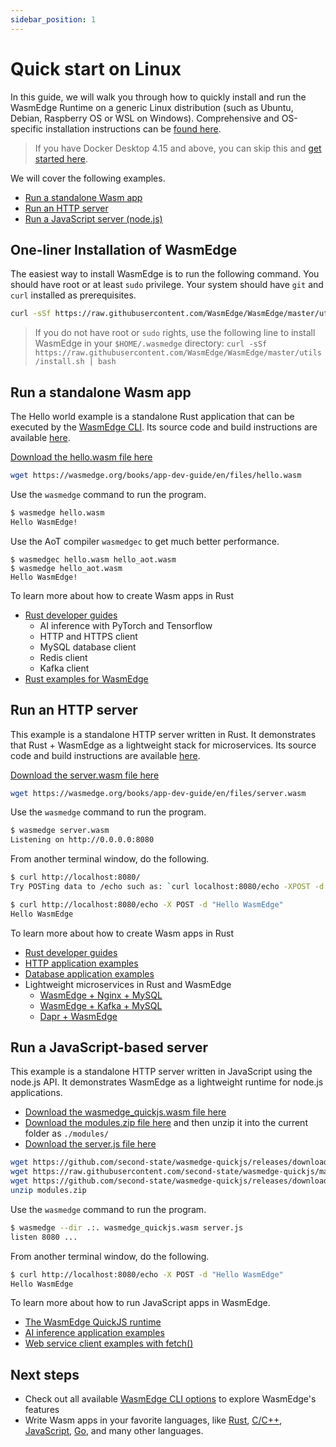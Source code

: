 ```yaml
---
sidebar_position: 1
---
```


# Quick start on Linux

In this guide, we will walk you through how to quickly install and run the WasmEdge Runtime on a generic Linux distribution (such as Ubuntu, Debian, Raspberry OS or WSL on Windows). Comprehensive and OS-specific installation instructions can be [found here](/docs/build-and-run/install.md).

> If you have Docker Desktop 4.15 and above, you can skip this and [get started here](quick_start_docker.md).

We will cover the following examples.

* [Run a standalone Wasm app](#run-a-standalone-wasm-app)
* [Run an HTTP server](#run-an-http-server)
* [Run a JavaScript server (node.js)](#run-a-javascript-based-server)


## One-liner Installation of WasmEdge

The easiest way to install WasmEdge is to run the following command. You should have root or at least `sudo` privilege. Your system should have `git` and `curl` installed as prerequisites.

```bash
curl -sSf https://raw.githubusercontent.com/WasmEdge/WasmEdge/master/utils/install.sh | sudo bash -s -- -p /usr/local
```

> If you do not have root or `sudo` rights, use the following line to install WasmEdge in your `$HOME/.wasmedge` directory: `curl -sSf https://raw.githubusercontent.com/WasmEdge/WasmEdge/master/utils/install.sh | bash`


## Run a standalone Wasm app

The Hello world example is a standalone Rust application that can be executed by the [WasmEdge CLI](/docs/build-and-run/cli.md). Its source code and build instructions are available [here](https://github.com/second-state/rust-examples/tree/main/hello).

[Download the hello.wasm file here](/files/hello.wasm)

```bash
wget https://wasmedge.org/books/app-dev-guide/en/files/hello.wasm
```

Use the `wasmedge` command to run the program.

```bash
$ wasmedge hello.wasm
Hello WasmEdge!
```

Use the AoT compiler `wasmedgec` to get much better performance.

```
$ wasmedgec hello.wasm hello_aot.wasm
$ wasmedge hello_aot.wasm
Hello WasmEdge!
```

To learn more about how to create Wasm apps in Rust

* [Rust developer guides](/docs/category/develop-wasm-apps-in-rust)
  * AI inference with PyTorch and Tensorflow
  * HTTP and HTTPS client
  * MySQL database client
  * Redis client
  * Kafka client
* [Rust examples for WasmEdge](https://github.com/second-state/rust-examples)

## Run an HTTP server

This example is a standalone HTTP server written in Rust. It demonstrates that Rust + WasmEdge as a lightweight stack for microservices. Its source code and build instructions are available [here](https://github.com/second-state/rust-examples/tree/main/server).

[Download the server.wasm file here](/files/server.wasm)

```bash
wget https://wasmedge.org/books/app-dev-guide/en/files/server.wasm
```

Use the `wasmedge` command to run the program.

```bash
$ wasmedge server.wasm
Listening on http://0.0.0.0:8080
```

From another terminal window, do the following.

```bash
$ curl http://localhost:8080/
Try POSTing data to /echo such as: `curl localhost:8080/echo -XPOST -d 'hello world'`

$ curl http://localhost:8080/echo -X POST -d "Hello WasmEdge"
Hello WasmEdge
```

To learn more about how to create Wasm apps in Rust

* [Rust developer guides](/docs/category/develop-wasm-apps-in-rust)
* [HTTP application examples](https://github.com/WasmEdge/wasmedge_hyper_demo)
* [Database application examples](https://github.com/WasmEdge/wasmedge-db-examples)
* Lightweight microservices in Rust and WasmEdge
  * [WasmEdge + Nginx + MySQL](https://github.com/second-state/microservice-rust-mysql)
  * [WasmEdge + Kafka + MySQL](https://github.com/docker/awesome-compose/tree/master/wasmedge-kafka-mysql)
  * [Dapr + WasmEdge](https://github.com/second-state/dapr-wasm)


## Run a JavaScript-based server

This example is a standalone HTTP server written in JavaScript using the node.js API. It demonstrates WasmEdge as a lightweight runtime for node.js applications.

* [Download the wasmedge_quickjs.wasm file here](https://github.com/second-state/wasmedge-quickjs/releases/download/v0.5.0-alpha/wasmedge_quickjs.wasm)
* [Download the modules.zip file here](https://github.com/second-state/wasmedge-quickjs/releases/download/v0.5.0-alpha/modules.zip) and then unzip it into the current folder as `./modules/`
* [Download the server.js file here](https://raw.githubusercontent.com/second-state/wasmedge-quickjs/main/example_js/docker_wasm/server/server.js)

```bash
wget https://github.com/second-state/wasmedge-quickjs/releases/download/v0.5.0-alpha/wasmedge_quickjs.wasm
wget https://raw.githubusercontent.com/second-state/wasmedge-quickjs/main/example_js/docker_wasm/server/server.js
wget https://github.com/second-state/wasmedge-quickjs/releases/download/v0.5.0-alpha/modules.zip
unzip modules.zip
```

Use the `wasmedge` command to run the program.

```bash
$ wasmedge --dir .:. wasmedge_quickjs.wasm server.js
listen 8080 ...
```

From another terminal window, do the following.

```bash
$ curl http://localhost:8080/echo -X POST -d "Hello WasmEdge"
Hello WasmEdge
```

To learn more about how to run JavaScript apps in WasmEdge.

* [The WasmEdge QuickJS runtime](https://github.com/second-state/wasmedge-quickjs)
* [AI inference application examples](https://github.com/second-state/wasmedge-quickjs/tree/main/example_js/tensorflow_lite_demo)
* [Web service client examples with fetch()](https://github.com/second-state/wasmedge-quickjs/blob/main/example_js/wasi_http_fetch.js)


## Next steps

* Check out all available [WasmEdge CLI options](/docs/build-and-run/cli.md) to explore WasmEdge's features
* Write Wasm apps in your favorite languages, like [Rust](/docs/category/develop-wasm-apps-in-rust), [C/C++](/docs/category/develop-wasm-apps-in-cc), [JavaScript](/docs/category/developing-wasm-apps-in-javascript), [Go](/docs/category/develop-wasm-apps-in-go), and many other languages.
